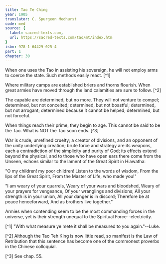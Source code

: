 ```yaml
---
title: Tao Te Ching
year: 1905
translator: C. Spurgeon Medhurst
code: med
source: {
  label: sacred-texts.com,
  url: https://sacred-texts.com/tao/mt/index.htm
}
isbn: 978-1-64429-025-4
part: 1
chapter: 30
---
```

When one uses the Tao in assisting his sovereign, he will not employ arms to coerce the state. Such methods easily react. [^1]

Where military camps are established briers and thorns flourish. When great armies have moved through the land calamities are sure to follow. [^2]

The capable are determined, but no more. They will not venture to compel; determined, but not conceited; determined, but not boastful; determined, but not arrogant; determined because it cannot be helped; determined, but not forceful.

When things reach their prime, they begin to age. This cannot be said to be the Tao. What is NOT the Tao soon ends. [^3]

War is crude, unrefined cruelty; a creator of divisions, and an opponent of the unity underlying creation; brute force and strategy are its weapons, each a contradiction of the simplicity and purity of God; its effects extend beyond the physical, and to those who have open ears there come from the Unseen, echoes similar to the lament of the Great Spirit in Hiawatha:

"O my children! my poor children!
Listen to the words of wisdom,
From the lips of the Great Spirit,
From the Master of Life, who made you!"

"I am weary of your quarrels,
Weary of your wars and bloodshed,
Weary of your prayers for vengeance,
Of your wranglings and divisions;
All your strength is in your union,
All your danger is in discord;
Therefore be at peace henceforward,
And as brothers live together."

Armies when contending seem to be the most commanding forces in the universe, yet is their strength unequal to the Spiritual Force--electricity.



[^1] "With what measure ye mete it shall be measured to you again."--Luke.

[^2] Although the Tao Teh King is now little read, so manifest is the Law of Retribution that this sentence has become one of the commonest proverbs in the Chinese colloquial.

[^3] See chap. 55.